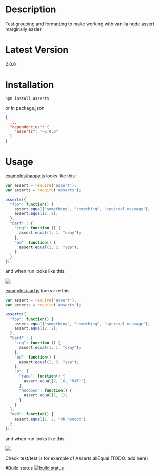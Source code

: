 # Description

Test grouping and formatting to make working with vanilla node assert marginally easier

# Latest Version

2.0.0

# Installation
```
npm install asserts
```

or in package.json

```json
{
  ...
  "dependencies": {
    "asserts": "~2.0.0"
  }
}
```

# Usage
[examples/happy.js](https://github.com/stephenhandley/asserts/blob/master/examples/happy.js) looks like this: 

```js
var assert = require('assert');
var asserts = require('asserts');

asserts({
  "foo": function() {
    assert.equal("something", "something", "optional message");
    assert.equal(2, 2);
  },
  "barf" : {
    "ing": function () {
      assert.equal(1, 1, "okay");
    },
    "ed": function() {
      assert.equal(2, 2, "yep");
    }
  }
});
```
and when run looks like this:

![](https://raw.github.com/stephenhandley/asserts/master/examples/happy_output.png)

[examples/sad.js](https://github.com/stephenhandley/asserts/blob/master/examples/sad.js) looks like this: 

```js
var assert = require('assert');
var asserts = require('asserts');

asserts({
  "foo": function() {
    assert.equal("something", "something", "optional message");
    assert.equal(2, 2);
  },
  "barf" : {
    "ing": function () {
      assert.equal(1, 1, "okay");
    },
    "ed": function() {
      assert.equal(2, 3, "yep");
    },
    "o": {
      "rama": function() {
        assert.equal(2, 10, "MATH");
      },
      "hnooooo": function() {
        assert.equal(1, 1);
      }
    }
  },
  "meh": function() {
    assert.equal(1, 2, "oh nooooo");
  }
});
```

and when run looks like this:

![](https://raw.github.com/stephenhandley/asserts/master/examples/sad_output.png)

Check test/test.js for example of Asserts.allEqual (TODO: add here)

#Build status
[![build status](https://secure.travis-ci.org/stephenhandley/asserts.png)](http://travis-ci.org/stephenhandley/asserts)